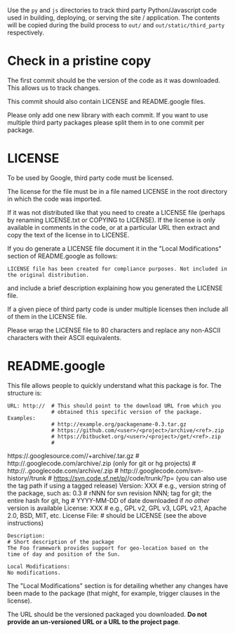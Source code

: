 Use the `py` and `js` directories to track third party Python/Javascript code
used in building, deploying, or serving the site / application.  The contents
will be copied during the build process to `out/` and `out/static/third_party`
respectively.

Check in a pristine copy
========================

The first commit should be the version of the code as it was
downloaded. This allows us to track changes.

This commit should also contain LICENSE and README.google files.

Please only add one new library with each commit. If you want to use multiple
third party packages please split them in to one commit per package.

LICENSE
=======

To be used by Google, third party code must be licensed.

The license for the file must be in a file named LICENSE in the root
directory in which the code was imported.

If it was not distributed like that you need to create a LICENSE file
(perhaps by renaming LICENSE.txt or COPYING to LICENSE). If the license
is only available in comments in the code, or at a particular URL then
extract and copy the text of the license in to LICENSE.

If you do generate a LICENSE file document it in the "Local Modifications"
section of README.google as follows:

    LICENSE file has been created for compliance purposes. Not included in
    the original distribution.

and include a brief description explaining how you generated the LICENSE file.

If a given piece of third party code is under multiple licenses then include
all of them in the LICENSE file.

Please wrap the LICENSE file to 80 characters and replace any
non-ASCII characters with their ASCII equivalents.

README.google
=============

This file allows people to quickly understand what this package is for.
The structure is:

    URL: http://  # This should point to the download URL from which you
                  # obtained this specific version of the package. Examples:
                  # http://example.org/packagename-0.3.tar.gz
                  # https://github.com/<user>/<project>/archive/<ref>.zip
                  # https://bitbucket.org/<user>/<project>/get/<ref>.zip
                  #
https://<host>.googlesource.com/<project>/+archive/<ref>.tar.gz
                  # http://<project>.googlecode.com/archive/<hash>.zip (only for
git or hg projects)
                  # http://<repo>.<project>.googlecode.com/archive/<hash>.zip
                  # http://<project>.googlecode.com/svn-history/<rNNN>/trunk
                  # https://svn.code.sf.net/p/<project>/code/trunk/?p=<revision>
(you can also use the tag path if using a tagged release)
    Version: XXX  # e.g., version string of the package, such as: 0.3
                  # rNNN for svn revision NNN; tag for git; the entire hash for
git, hg
                  # YYYY-MM-DD of date downloaded if *no other* version is
available
    License: XXX  # e.g., GPL v2, GPL v3, LGPL v2.1, Apache 2.0, BSD, MIT, etc.
    License File: # should be LICENSE (see the above instructions)

    Description:
    # Short description of the package
    The Foo framework provides support for geo-location based on the
    time of day and position of the Sun.

    Local Modifications:
    No modifications.

The "Local Modifications" section is for detailing whether any changes
have been made to the package (that might, for example, trigger clauses
in the license).

The URL should be the versioned packaged you downloaded. **Do not provide
an un-versioned URL or a URL to the project page**.
